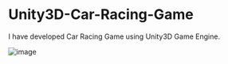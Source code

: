 # Unity3D-Car-Racing-Game
I have developed  Car Racing Game using Unity3D Game Engine.

![image](https://github.com/Afnankhn/Unity3D-Car-Racing-Game/assets/55242810/071a6779-5282-445b-8e7e-6a67bcd679d6)
